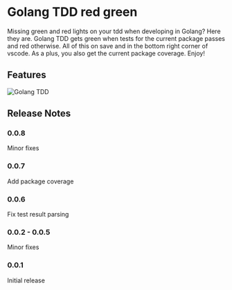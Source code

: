 # Golang TDD red green

Missing green and red lights on your tdd when developing in Golang? Here they are. Golang TDD gets green when tests for the current package passes and red otherwise. All of this on save and in the bottom right corner of vscode. As a plus, you also get the current package coverage. Enjoy!

## Features

![Golang TDD](https://raw.githubusercontent.com/joaodias/vscode-golang-tdd/master/images/golangtdd.gif)

## Release Notes

### 0.0.8

Minor fixes

### 0.0.7

Add package coverage

### 0.0.6

Fix test result parsing

### 0.0.2 - 0.0.5

Minor fixes

### 0.0.1

Initial release

